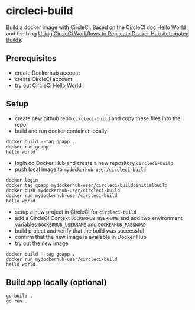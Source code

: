 # circleci-build
Build a docker image with CircleCi. Based on the CircleCI doc [Hello World](https://circleci.com/docs/2.0/hello-world/) and the blog [Using CircleCi Workflows to Replicate Docker Hub Automated Builds](https://circleci.com/blog/using-circleci-workflows-to-replicate-docker-hub-automated-builds/).

## Prerequisites
- create Dockerhub account
- create CircleCi account
- try out CircleCi [Hello World](https://circleci.com/docs/2.0/hello-world/)

## Setup
- create new github repo `circleci-build` and copy these files into the repo
- build and run docker container locally
```
docker build --tag goapp .
docker run goapp
hello world
```
- login do Docker Hub and create a new repository `circleci-build`
- push local image to `mydockerhub-user/circleci-build`
```
docker login
docker tag goapp mydockerhub-user/circleci-build:initialbuild
docker push mydockerhub-user/circleci-build
docker run mydockerhub-user/circleci-build
hello world
```
- setup a new project in CircleCi for `circleci-build`
- add a CircleCi Context `DOCKERHUB_USERNAME` and add two environment variables `DOCKERHUB_USERNAME` and `DOCKERHUB_PASSWORD`
- build project and verify that the build was successful
- confirm that the new image is available in Docker Hub
- try out the new image
```
docker build --tag goapp .
docker run mydockerhub-user/circleci-build
hello world
```


## Build app locally (optional)
```
go build .
go run .